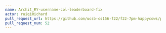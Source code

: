 ```yaml
---
name: Archit_RY-username-col-leaderboard-fix
actor: ruiqiRichard
pull_request_url: https://github.com/ucsb-cs156-f22/f22-7pm-happycows/pull/52
pull_request_num: 52
---
```

